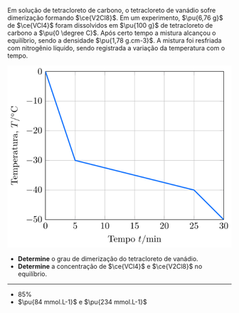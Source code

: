 Em solução de tetracloreto de carbono, o tetracloreto de vanádio sofre dimerização formando $\ce{V2Cl8}$. Em um experimento, $\pu{6,76 g}$ de $\ce{VCl4}$ foram dissolvidos em $\pu{100 g}$ de tetracloreto de carbono a $\pu{0 \degree C}$. Após certo tempo a mistura alcançou o equilíbrio, sendo a densidade $\pu{1,78 g.cm-3}$.  A mistura foi resfriada com nitrogênio líquido, sendo registrada a variação da temperatura com o tempo.

![Temperatura por tempo](2F21-1P.svg)  

- **Determine** o grau de dimerização do tetracloreto de vanádio.
- **Determine** a concentração de $\ce{VCl4}$ e $\ce{V2Cl8}$ no equilíbrio.

---

- $85\%$
- $\pu{84 mmol.L-1}$ e $\pu{234 mmol.L-1}$
